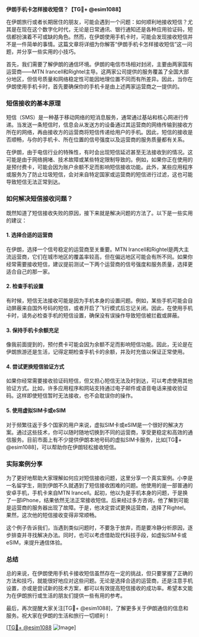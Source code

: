**伊朗手机卡怎样接收短信？【TG💪+ @esim1088】**

在伊朗旅行或者长期居住的朋友，可能会遇到一个问题：如何顺利地接收短信？尤其是在现在这个数字化时代，无论是日常通讯、银行通知还是各种应用验证码，短信都扮演着不可或缺的角色。然而，在伊朗使用手机卡时，可能会发现接收短信并不是一件简单的事情。这篇文章将详细为你解答“伊朗手机卡怎样接收短信”这一问题，并分享一些实用的小技巧。

首先，我们需要了解伊朗的通信环境。伊朗的电信市场相对封闭，主要由两家国有运营商——MTN Irancell和Rightel主导。这两家公司提供的服务覆盖了全国大部分地区，但信号质量和网络稳定性可能因地理位置不同而有所差异。因此，当你在伊朗使用手机卡时，首先要确保你的手机卡是由上述两家运营商之一提供的。

### 短信接收的基本原理

短信（SMS）是一种基于移动网络的短消息服务，通常通过基站和核心网进行传递。当发送一条短信时，信息会从发送方的设备通过其运营商的网络传输到接收方所在的网络，再由接收方的运营商将短信传递给用户的手机。因此，短信的接收是否顺畅，与你的手机卡、所在位置的信号强度以及运营商的服务质量都有关系。

在伊朗，由于电信行业的特殊性，有时会出现短信延迟甚至无法接收到的情况。这可能是由于网络拥堵、技术故障或某些特定限制导致的。例如，如果你正在使用的是预付费卡，可能会因为账户余额不足而影响短信接收功能。此外，某些应用程序或服务为了防止垃圾短信，会对来自特定国家或运营商的短信进行过滤，这也可能导致短信无法正常到达。

### 如何解决短信接收问题？

既然知道了短信接收失败的原因，接下来就是解决问题的方法了。以下是一些实用的建议：

#### 1. **选择合适的运营商**
   在伊朗，选择一个信号稳定的运营商至关重要。MTN Irancell和Rightel是两大主流运营商，它们在城市地区的覆盖率较高，但在偏远地区可能会有所不同。如果你经常需要接收短信，建议提前测试一下两个运营商的信号强度和服务质量，选择更适合自己的那一家。

#### 2. **检查手机设置**
   有时候，短信无法接收可能是因为手机本身的设置问题。例如，某些手机可能会自动屏蔽来自国外号码的短信，或者开启了飞行模式后忘记关闭。因此，在使用手机卡时，请务必检查手机的短信设置，确保没有误操作导致短信被拦截或屏蔽。

#### 3. **保持手机卡余额充足**
   像我前面提到的，预付费卡可能会因为余额不足而影响短信功能。因此，无论是在伊朗旅游还是生活，记得定期检查手机卡的余额，并及时充值以保证正常使用。

#### 4. **尝试更换短信验证方式**
   如果你经常需要接收验证码短信，但又担心短信无法及时到达，可以考虑使用其他验证方式。比如，许多应用程序和网站支持通过电子邮件或语音电话来接收验证码。这样即使短信暂时无法接收，也不会耽误你的操作。

#### 5. **使用虚拟SIM卡或eSIM**
   对于频繁往返于多个国家的用户来说，虚拟SIM卡或eSIM是一个很好的解决方案。通过这些技术，你可以随时随地切换到不同的运营商，享受更稳定和高效的通信服务。目前市面上有不少提供伊朗本地号码的虚拟SIM卡服务，比如[TG💪+ @esim1088]，可以帮助你在伊朗轻松接收短信。

### 实际案例分享

为了更好地帮助大家理解如何应对短信接收问题，这里分享一个真实案例。小李是一名留学生，刚到伊朗不久就遇到了短信接收困难的问题。他使用的是一部普通的安卓手机，手机卡来自MTN Irancell。起初，他以为是手机本身的问题，于是换了一部iPhone，结果依然无法正常接收短信。后来经过多方咨询，他了解到可能是运营商的服务器出现了故障。于是，他决定尝试更换运营商，选择了Rightel。果然，这次他的短信接收变得非常顺畅。

这个例子告诉我们，当遇到类似问题时，不要急于放弃，而是要冷静分析原因，逐步排查并寻找解决办法。同时，也可以考虑借助现代科技手段，如虚拟SIM卡或eSIM，来提升通信体验。

### 总结

总的来说，在伊朗使用手机卡接收短信虽然存在一定的挑战，但只要掌握了正确的方法和技巧，就能很好地应对这些问题。无论是选择合适的运营商，还是注意手机设置，亦或是尝试新的技术方案，都可以有效提高短信接收的成功率。希望本文能为在伊朗旅行或生活的朋友们提供一些有用的参考。

最后，再次提醒大家关注[TG💪+ @esim1088]，了解更多关于伊朗通信的信息和服务。祝大家在伊朗的生活和旅行一切顺利！

[[TG💪+ @esim1088](https://t.me/s/esim1088) ![Image](https://i.postimg.cc/4NQfJmqS/Snipaste-2025-05-13-00-14-12.png)]
